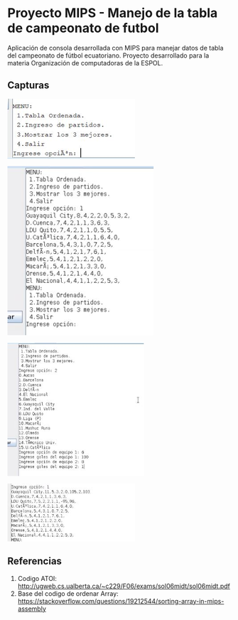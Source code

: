 # Proyecto MIPS - Manejo de la tabla de campeonato de futbol
Aplicación de consola desarrollada con MIPS para manejar datos de tabla del campeonato de fútbol ecuatoriano.
Proyecto desarrollado para la materia Organización de computadoras de la ESPOL.

## Capturas

![alt text](https://github.com/domorales/Proyecto-Mips/blob/master/Capturas/menu.png)  

![alt text](https://github.com/domorales/Proyecto-Mips/blob/master/Capturas/opcion1.png)  

![alt text](https://github.com/domorales/Proyecto-Mips/blob/master/Capturas/opcion3.png)  

![alt text](https://github.com/domorales/Proyecto-Mips/blob/master/Capturas/opcion3_1.png)  



## Referencias
1. Codigo ATOI: http://ugweb.cs.ualberta.ca/~c229/F06/exams/sol06midt/sol06midt.pdf
2. Base del codigo de ordenar Array: https://stackoverflow.com/questions/19212544/sorting-array-in-mips-assembly
